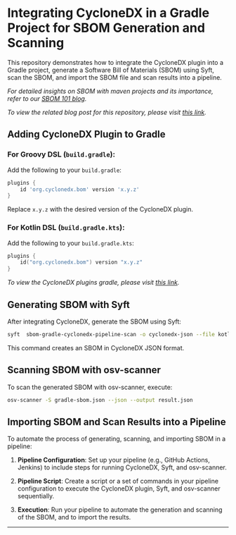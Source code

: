 # Integrating CycloneDX in a Gradle Project for SBOM Generation and Scanning

This repository demonstrates how to integrate the CycloneDX plugin into a Gradle project, generate a Software Bill of Materials (SBOM) using Syft, scan the SBOM, and import the SBOM file and scan results into a pipeline.

*For detailed insights on SBOM with maven projects and its importance, refer to our [SBOM 101 blog](https://kondukto.io/blog/sbom-software-bill-of-materials).*

*To view the related blog post for this repository, please visit [this link](https://kondukto.io/blog/how-to-generate-and-audit-sbom-in-a-ci-cd-pipeline).*

## Adding CycloneDX Plugin to Gradle

### For Groovy DSL (`build.gradle`):

Add the following to your `build.gradle`:

```groovy
plugins {
    id 'org.cyclonedx.bom' version 'x.y.z'
}
```

Replace `x.y.z` with the desired version of the CycloneDX plugin.

### For Kotlin DSL (`build.gradle.kts`):

Add the following to your `build.gradle.kts`:

```kotlin
plugins {
    id("org.cyclonedx.bom") version "x.y.z"
}
```
*To view the CycloneDX plugins gradle, please visit [this link]([https://kondukto.io/blog/how-to-generate-and-audit-sbom-in-a-ci-cd-pipeline](https://plugins.gradle.org/plugin/org.cyclonedx.bom)).*



## Generating SBOM with Syft

After integrating CycloneDX, generate the SBOM using Syft:

```bash
syft  sbom-gradle-cyclonedx-pipeline-scan -o cyclonedx-json --file kotlin-sbom.json
```

This command creates an SBOM in CycloneDX JSON format.

## Scanning SBOM with osv-scanner

To scan the generated SBOM with osv-scanner, execute:

```bash
osv-scanner -S gradle-sbom.json --json --output result.json
```


## Importing SBOM and Scan Results into a Pipeline

To automate the process of generating, scanning, and importing SBOM in a pipeline:

1. **Pipeline Configuration**: Set up your pipeline (e.g., GitHub Actions, Jenkins) to include steps for running CycloneDX, Syft, and osv-scanner.

2. **Pipeline Script**: Create a script or a set of commands in your pipeline configuration to execute the CycloneDX plugin, Syft, and osv-scanner sequentially.

3. **Execution**: Run your pipeline to automate the generation and scanning of the SBOM, and to import the results.

---
